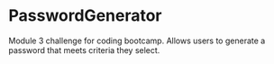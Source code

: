 # PasswordGenerator
Module 3 challenge for coding bootcamp. Allows users to generate a password that meets criteria they select.
